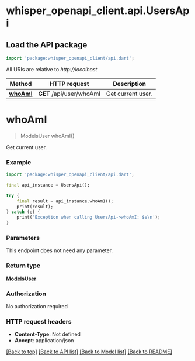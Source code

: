 # whisper_openapi_client.api.UsersApi

## Load the API package
```dart
import 'package:whisper_openapi_client/api.dart';
```

All URIs are relative to *http://localhost*

Method | HTTP request | Description
------------- | ------------- | -------------
[**whoAmI**](UsersApi.md#whoami) | **GET** /api/user/whoAmI | Get current user.


# **whoAmI**
> ModelsUser whoAmI()

Get current user.

### Example
```dart
import 'package:whisper_openapi_client/api.dart';

final api_instance = UsersApi();

try {
    final result = api_instance.whoAmI();
    print(result);
} catch (e) {
    print('Exception when calling UsersApi->whoAmI: $e\n');
}
```

### Parameters
This endpoint does not need any parameter.

### Return type

[**ModelsUser**](ModelsUser.md)

### Authorization

No authorization required

### HTTP request headers

 - **Content-Type**: Not defined
 - **Accept**: application/json

[[Back to top]](#) [[Back to API list]](../README.md#documentation-for-api-endpoints) [[Back to Model list]](../README.md#documentation-for-models) [[Back to README]](../README.md)

